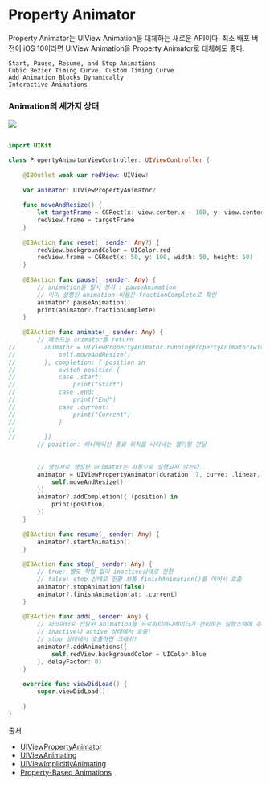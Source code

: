 # Property Animator

Property Animator는 UIView Animation을 대체하는 새로운 API이다. 최소 배포 버전이 iOS 10이라면 UIView Animation을 Property Animator로 대체해도 좋다.

```
Start, Pause, Resume, and Stop Animations
Cubic Bezier Timing Curve, Custom Timing Curve
Add Animation Blocks Dynamically
Interactive Animations
```

### Animation의 세가지 상태
[![](https://mermaid.ink/img/eyJjb2RlIjoiZ3JhcGggVERcbkFbSW5hY3RpdmVdIC0tPnxGaW5pc2h8IEJbQWN0aXZlXVxuQiAtLT58U3RvcHwgQ1tTdG9wcGVkXVxuQyAtLT58RmluaXNofCBBXG5CIC0tPnxTdGFydC9QYXVzZXwgQVxuIiwibWVybWFpZCI6eyJ0aGVtZSI6ImRlZmF1bHQifSwidXBkYXRlRWRpdG9yIjpmYWxzZX0)](https://mermaid-js.github.io/mermaid-live-editor/#/edit/eyJjb2RlIjoiZ3JhcGggVERcbkFbSW5hY3RpdmVdIC0tPnxGaW5pc2h8IEJbQWN0aXZlXVxuQiAtLT58U3RvcHwgQ1tTdG9wcGVkXVxuQyAtLT58RmluaXNofCBBXG5CIC0tPnxTdGFydC9QYXVzZXwgQVxuIiwibWVybWFpZCI6eyJ0aGVtZSI6ImRlZmF1bHQifSwidXBkYXRlRWRpdG9yIjpmYWxzZX0)

```swift

import UIKit

class PropertyAnimatorViewController: UIViewController {
    
    @IBOutlet weak var redView: UIView!
    
    var animator: UIViewPropertyAnimator?
    
    func moveAndResize() {
        let targetFrame = CGRect(x: view.center.x - 100, y: view.center.y - 100, width: 200, height: 200)
        redView.frame = targetFrame
    }
    
    @IBAction func reset(_ sender: Any?) {
        redView.backgroundColor = UIColor.red
        redView.frame = CGRect(x: 50, y: 100, width: 50, height: 50)
    }
    
    @IBAction func pause(_ sender: Any) {
        // animation을 일시 정지 : pauseAnimation
        // 이미 실행된 animation 비율은 fractionComplete로 확인
        animator?.pauseAnimation()
        print(animator?.fractionComplete)
    }
    
    @IBAction func animate(_ sender: Any) {
        // 메소드는 animator를 return
//        animator = UIViewPropertyAnimator.runningPropertyAnimator(withDuration: 7, delay: 0, options: [], animations: {
//            self.moveAndResize()
//        }, completion: { position in
//            switch position {
//            case .start:
//                print("Start")
//            case .end:
//                print("End")
//            case .current:
//                print("Current")
//            }
//
//        })
        // position: 애니메이션 종료 위치를 나타내는 열거형 전달
        
        
        // 생성자로 생성한 animator는 자동으로 실행되지 않는다.
        animator = UIViewPropertyAnimator(duration: 7, curve: .linear, animations: {
            self.moveAndResize()
        })
        animator?.addCompletion({ (position) in
            print(position)
        })
    }
    
    @IBAction func resume(_ sender: Any) {
        animator?.startAnimation()
    }
    
    @IBAction func stop(_ sender: Any) {
        // true: 별도 작업 없이 inactive상태로 전환
        // false: stop 상태로 전환 보통 finishAnimation()를 이어서 호출
        animator?.stopAnimation(false)
        animator?.finishAnimation(at: .current)
    }
    
    @IBAction func add(_ sender: Any) {
        // 파라미터로 전달된 animation을 프로퍼티애니메이터가 관리하는 실행스택에 추가함
        // inactive나 active 상태에서 호출!
        // stop 상태에서 호출하면 크래쉬!
        animator?.addAnimations({
            self.redView.backgroundColor = UIColor.blue
        }, delayFactor: 0)
    }
    
    override func viewDidLoad() {
        super.viewDidLoad()
        
    }
}

```

출처
- [UIViewPropertyAnimator](https://developer.apple.com/documentation/uikit/uiviewpropertyanimator)
- [UIViewAnimating](https://developer.apple.com/documentation/uikit/uiviewanimating)
- [UIViewImplicitlyAnimating](https://developer.apple.com/documentation/uikit/uiviewimplicitlyanimating)
- [Property-Based Animations](https://developer.apple.com/documentation/uikit/animation_and_haptics/property-based_animations?changes=_2)
